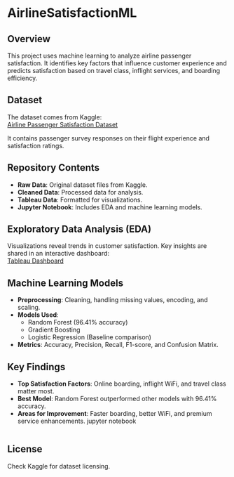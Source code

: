# AirlineSatisfactionML

## Overview
This project uses machine learning to analyze airline passenger satisfaction. It identifies key factors that influence customer experience and predicts satisfaction based on travel class, inflight services, and boarding efficiency.

## Dataset
The dataset comes from Kaggle:  
[Airline Passenger Satisfaction Dataset](https://www.kaggle.com/datasets/teejmahal20/airline-passenger-satisfaction)

It contains passenger survey responses on their flight experience and satisfaction ratings.

## Repository Contents
- **Raw Data**: Original dataset files from Kaggle.
- **Cleaned Data**: Processed data for analysis.
- **Tableau Data**: Formatted for visualizations.
- **Jupyter Notebook**: Includes EDA and machine learning models.

## Exploratory Data Analysis (EDA)
Visualizations reveal trends in customer satisfaction. Key insights are shared in an interactive dashboard:  
[Tableau Dashboard](https://public.tableau.com/app/profile/audrey.gil5257/viz/ExploringtheLinkBetweenPassengerSatisfactionLoyalty/Dashboard1?publish=yes)

## Machine Learning Models
- **Preprocessing**: Cleaning, handling missing values, encoding, and scaling.
- **Models Used**:
  - Random Forest (96.41% accuracy)
  - Gradient Boosting
  - Logistic Regression (Baseline comparison)
- **Metrics**: Accuracy, Precision, Recall, F1-score, and Confusion Matrix.

## Key Findings
- **Top Satisfaction Factors**: Online boarding, inflight WiFi, and travel class matter most.
- **Best Model**: Random Forest outperformed other models with 96.41% accuracy.
- **Areas for Improvement**: Faster boarding, better WiFi, and premium service enhancements.
   jupyter notebook
   ```

## License
Check Kaggle for dataset licensing.

